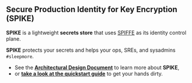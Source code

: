 ## Secure Production Identity for Key Encryption (SPIKE)

**SPIKE**  is a lightweight **secrets store** that uses [SPIFFE][spiffe] 
as its identity control plane.

**SPIKE** protects your secrets and helps your ops, SREs, and sysadmins 
`#sleepmore`. 

* See the [**Architectural Design Document**][architecture] to learn more 
  about **SPIKE**, 
* or [**take a look at the quickstart guide**][quickstart] to get your hands 
  dirty.

[spiffe]: https://spiffe.org/ "Turtle Power"
[architecture]: architecture/README.md "SPIKE Architecture"
[quickstart]: quickstart.md "SPIKE Quickstart"

